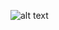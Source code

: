 ![alt text](https://github.com/Arunkumar120701/M2-EmbSys/tree/main/M2-EmbSys/Project/2_Architecture)